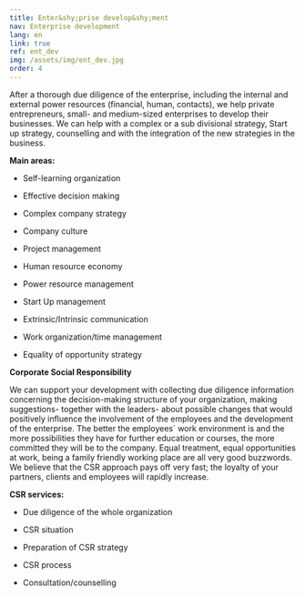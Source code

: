 ```yaml
---
title: Enter&shy;prise develop&shy;ment
nav: Enterprise development
lang: en
link: true
ref: ent_dev
img: /assets/img/ent_dev.jpg
order: 4
---
```


After a thorough due diligence of the enterprise, including the internal and
external power resources (financial, human, contacts), we help private
entrepreneurs, small- and medium-sized enterprises to develop their businesses.
We can help with a complex or a sub divisional strategy, Start up strategy,
counselling and with the integration of the new strategies in the business.

__Main areas:__
- Self-learning organization

- Effective decision making

- Complex company strategy

- Company culture

- Project management

- Human resource economy

- Power resource management

- Start Up management

- Extrinsic/Intrinsic communication

- Work organization/time management

- Equality of opportunity strategy

__Corporate Social Responsibility__

We can support your development with collecting due diligence information
concerning the decision-making structure of your organization, making
suggestions- together with the leaders- about possible changes that would
positively influence the involvement of the employees and the development of the
enterprise. The better the employees´ work environment is and the more
possibilities they have for further education or courses, the more committed they
will be to the company. Equal treatment, equal opportunities at work, being a
family friendly working place are all very good buzzwords. We believe that the CSR
approach pays off very fast; the loyalty of your partners, clients and employees will
rapidly increase.

__CSR services:__
- Due diligence of the whole organization

- CSR situation

- Preparation of CSR strategy

- CSR process

- Consultation/counselling
